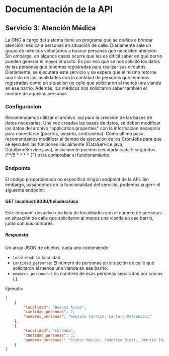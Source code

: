 # Documentación de la API
## Servicio 3: Atención Médica

La ONG a cargo del sistema tiene un programa que se dedica a brindar atención médica a personas en situación de calle. Diariamente sale un grupo de médicos voluntarios a buscar personas que necesiten atención. Sin embargo, en algunos casos ocurre que les es difícil saber en qué barrio pueden generar el mayor impacto.
Es por eso que se nos solicitó los datos de las personas que tenemos registradas para realizar sus circuitos. Diariamente, se ejecutará este servicio y se espera que el mismo retorne una lista de las localidades con la cantidad de personas que tenemos registradas como en situación de calle que solicitaron al menos una vianda en ese barrio. Además, los médicos nos solicitaron saber también el nombre de aquellas personas.

### Configuracion
Recomendamos utilizar el archivo .sql para la creacion de las bases de datos necesarias.
Una vez creadas las bases de datos, se deben modificar los datos del archivo "application.properties" con la informacion necesaria para conectarse (puertos, usuario, contraseña).
Como ultimo paso, recomendamos modificar el tiempo de ejecucion de los CronJobs para que se ejecuten las funciones inicialmente (DataService.java, DataSyncService.java), inicialmente pueden ejecutarla cada 5 segundos ("*/5 * * * * ?") para comprobar el funcionamiento.

### Endpoints

El código proporcionado no especifica ningún endpoint de la API. Sin embargo, basándonos en la funcionalidad del servicio, podemos sugerir el siguiente endpoint:

#### GET localhost:8080/heladera/uso

Este endpoint devuelve una lista de localidades con el número de personas en situación de calle que solicitaron al menos una vianda en ese barrio, junto con sus nombres.

##### Respuesta

Un array JSON de objetos, cada uno conteniendo:

- `localidad`: La localidad.
- `cantidad_personas`: El número de personas en situación de calle que solicitaron al menos una vianda en ese barrio.
- `nombres_personas`: Los nombres de esas personas separados por comas (,).

Ejemplo:

```json
[
    {
        "localidad": "Buenos Aires",
        "cantidad_personas": 2,
        "nombres_personas": "Gonzalo Carrizo, Lautaro Petronacci"
    },
    {
        "localidad": "Cordoba",
        "cantidad_personas": 3,
        "nombres_personas": "Sicher Matias, Federico Bietti, Martin Ibarra"
    }
]
```
